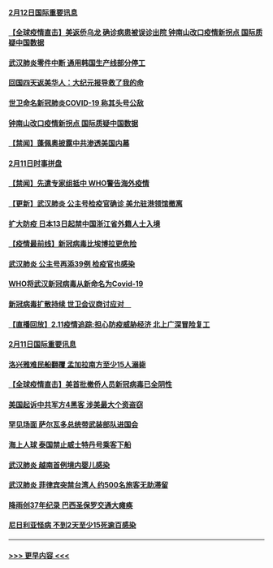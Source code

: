 #### [2月12日国际重要讯息](../pages/prog202/a102775437.md?t=02122111) 
#### [【全球疫情直击】美返侨乌龙 确诊病患被误诊出院 钟南山改口疫情新拐点 国际质疑中国数据](../pages/prog202/a102775378.md?t=02122111) 
#### [武汉肺炎零件中断 通用韩国生产线部分停工](../pages/prog202/a102775365.md?t=02122111) 
#### [回国四天返美华人：大纪元报导救了我的命](../pages/prog202/a102775342.md?t=02122111) 
#### [世卫命名新冠肺炎COVID-19 称其头号公敌](../pages/prog202/a102775196.md?t=02122111) 
#### [钟南山改口疫情新拐点 国际质疑中国数据](../pages/prog202/a102775178.md?t=02122111) 
#### [【禁闻】蓬佩奥披露中共渗透美国内幕](../pages/prog202/a102775129.md?t=02122111) 
#### [2月11日时事拼盘](../pages/prog202/a102775140.md?t=02122111) 
#### [【禁闻】先遣专家组抵中 WHO警告海外疫情](../pages/prog202/a102775112.md?t=02122111) 
#### [【更新】武汉肺炎 公主号检疫官确诊 美允驻港领馆撤离](../pages/prog202/a102770740.md?t=02122111) 
#### [扩大防疫 日本13日起禁中国浙江省外籍人士入境](../pages/prog202/a102775051.md?t=02122111) 
#### [【疫情最前线】新冠病毒比埃博拉更危险](../pages/prog202/a102775043.md?t=02122111) 
#### [武汉肺炎 公主号再添39例 检疫官也感染](../pages/prog202/a102775031.md?t=02122111) 
#### [WHO将武汉新冠病毒从新命名为Covid-19](../pages/prog202/a102774891.md?t=02122111) 
#### [新冠病毒扩散持续 世卫会议商讨应对　](../pages/prog202/a102774850.md?t=02122111) 
#### [【直播回放】2.11疫情追踪:担心防疫威胁经济 北上广深冒险复工](../pages/prog202/a102774741.md?t=02122111) 
#### [2月11日国际重要讯息](../pages/prog202/a102774621.md?t=02122111) 
#### [洛兴雅难民船翻覆 孟加拉南方至少15人溺毙](../pages/prog202/a102774586.md?t=02122111) 
#### [【全球疫情直击】美首批撤侨人员新冠病毒已全阴性](../pages/prog202/a102774523.md?t=02122111) 
#### [美国起诉中共军方4黑客 涉美最大个资盗窃](../pages/prog202/a102774508.md?t=02122111) 
#### [罕见场面  萨尔瓦多总统带武装部队进国会](../pages/prog202/a102774494.md?t=02122111) 
#### [海上人球 泰国禁止威士特丹号乘客下船](../pages/prog202/a102774384.md?t=02122111) 
#### [武汉肺炎 越南首例境内婴儿感染](../pages/prog202/a102774365.md?t=02122111) 
#### [武汉肺炎 菲律宾突禁台湾人 约500名旅客无助滞留](../pages/prog202/a102774288.md?t=02122111) 
#### [降雨创37年纪录 巴西圣保罗交通大瘫痪](../pages/prog202/a102774273.md?t=02122111) 
#### [尼日利亚怪病 不到2天至少15死逾百感染](../pages/prog202/a102774260.md?t=02122111) 

----
#### [ >>> 更早内容 <<< ](../indexes/prog202-earlier.md)
